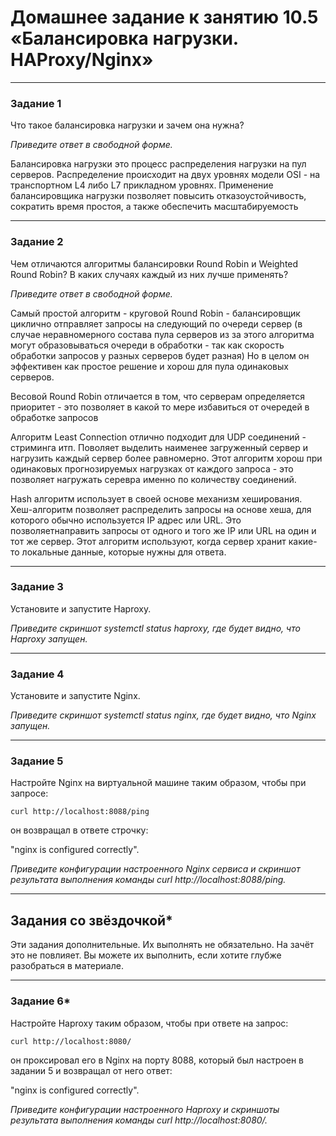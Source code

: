 # Домашнее задание к занятию 10.5 «Балансировка нагрузки. HAProxy/Nginx»


---

### Задание 1

Что такое балансировка нагрузки и зачем она нужна? 

*Приведите ответ в свободной форме.*

Балансировка нагрузки это процесс распределения нагрузки на пул серверов.
Распределение происходит на двух уровнях модели OSI - на транспортном L4 либо L7 прикладном уровнях.
Применение балансировщика нагрузки позволяет повысить отказоустойчивость, сократить время простоя, а также обеспечить масштабируемость

---

### Задание 2

Чем отличаются алгоритмы балансировки Round Robin и Weighted Round Robin? В каких случаях каждый из них лучше применять? 

*Приведите ответ в свободной форме.*

Самый простой алгоритм - круговой Round Robin - балансировщик циклично отправляет запросы на следующий по очереди сервер (в случае неравномерного состава пула серверов из за этого алгоритма могут образовываться очереди в обработки - так как скорость обработки запросов у разных серверов будет разная) Но в целом он эффективен как простое решение и хорош для пула одинаковых серверов.

Весовой Round Robin отличается в том, что серверам определяется приоритет - это позволяет в какой то мере избавиться от очередей в обработке запросов

Алгоритм Least Connection отлично подходит для UDP соединений - стриминга итп. Поволяет выделить наименее загруженный сервер и нагрузить каждый сервер более равномерно. Этот алгоритм хорош при одинаковых прогнозируемых нагрузках от каждого запроса - это позволяет нагружать серевра именно по количеству соединений.

Hash алгоритм использует в своей основе механизм хеширования. Хеш-алгоритм позволяет распределить запросы на основе хеша, для которого обычно используется IP адрес или URL. Это позволяетнаправить запросы от
одного и того же IP или URL на один и тот же сервер.  Этот алгоритм используют, когда сервер хранит какие-то локальные данные, которые нужны для ответа.

---

### Задание 3

Установите и запустите Haproxy.

*Приведите скриншот systemctl status haproxy, где будет видно, что Haproxy запущен.*

---

### Задание 4

Установите и запустите Nginx.

*Приведите скриншот systemctl status nginx, где будет видно, что Nginx запущен.*

---

### Задание 5

Настройте Nginx на виртуальной машине таким образом, чтобы при запросе:

`curl http://localhost:8088/ping`

он возвращал в ответе строчку: 

"nginx is configured correctly".

*Приведите конфигурации настроенного Nginx сервиса и скриншот результата выполнения команды curl http://localhost:8088/ping.*

---

## Задания со звёздочкой*

Эти задания дополнительные. Их выполнять не обязательно. На зачёт это не повлияет. Вы можете их выполнить, если хотите глубже разобраться в материале.

---

### Задание 6*

Настройте Haproxy таким образом, чтобы при ответе на запрос:

`curl http://localhost:8080/`

он проксировал его в Nginx на порту 8088, который был настроен в задании 5 и возвращал от него ответ: 

"nginx is configured correctly". 

*Приведите конфигурации настроенного Haproxy и скриншоты результата выполнения команды curl http://localhost:8080/.*


